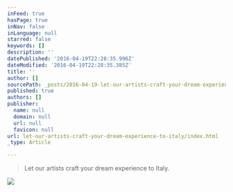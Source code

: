 ```yaml
---
inFeed: true
hasPage: true
inNav: false
inLanguage: null
starred: false
keywords: []
description: ''
datePublished: '2016-04-19T22:28:35.996Z'
dateModified: '2016-04-19T22:28:35.385Z'
title: ''
author: []
sourcePath: _posts/2016-04-19-let-our-artists-craft-your-dream-experience-to-italy.md
published: true
authors: []
publisher:
  name: null
  domain: null
  url: null
  favicon: null
url: let-our-artists-craft-your-dream-experience-to-italy/index.html
_type: Article

---
```

> Let our artists craft your dream experience to Italy.

![](https://the-grid-user-content.s3-us-west-2.amazonaws.com/510181f4-fcc5-45cf-b82e-e4edec0d14d8.jpg)